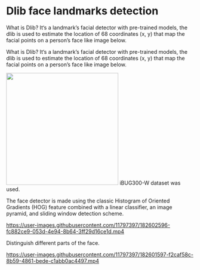 # Dlib face landmarks detection

What is Dlib?
It‘s a landmark’s facial detector with pre-trained models, the dlib is used to estimate the location of 68 coordinates (x, y) that map the facial points on a person’s face like image below.

What is Dlib?
It‘s a landmark’s facial detector with pre-trained models, the dlib is used to estimate the location of 68 coordinates (x, y) that map the facial points on a person’s face like image below.


<img src="https://user-images.githubusercontent.com/11797397/182599096-ec880ae1-90a0-49d3-ac32-13bc8237a923.png" width="300">
 iBUG300-W dataset was used.
 
The face detector is made using the classic Histogram of Oriented
Gradients (HOG) feature combined with a linear classifier, an image pyramid,
and sliding window detection scheme. 







https://user-images.githubusercontent.com/11797397/182602596-fc882ce9-053d-4e94-8b64-3ff29d16ce1d.mp4

Distinguish different parts of the face.

https://user-images.githubusercontent.com/11797397/182601597-f2caf58c-8b59-4861-bede-c1abb0ac4497.mp4

<!---https://user-images.githubusercontent.com/11797397/182599917-e423460f-0590-4082-99e4-91bb98a59246.mp4--->


